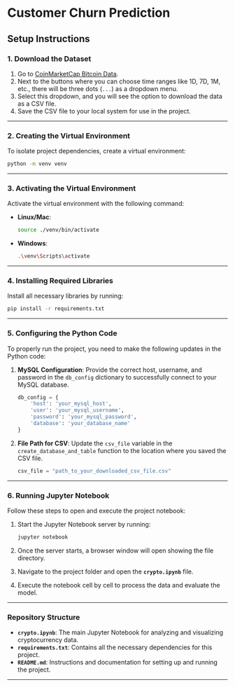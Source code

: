 
# Customer Churn Prediction

## Setup Instructions

### 1. Download the Dataset
1. Go to [CoinMarketCap Bitcoin Data](https://coinmarketcap.com/currencies/bitcoin/).
2. Next to the buttons where you can choose time ranges like 1D, 7D, 1M, etc., there will be three dots (`...`) as a dropdown menu.
3. Select this dropdown, and you will see the option to download the data as a CSV file.
4. Save the CSV file to your local system for use in the project.

---

### 2. Creating the Virtual Environment
To isolate project dependencies, create a virtual environment:

```bash
python -m venv venv
```

---

### 3. Activating the Virtual Environment
Activate the virtual environment with the following command:

- **Linux/Mac**:
  ```bash
  source ./venv/bin/activate
  ```

- **Windows**:
  ```bash
  .\venv\Scripts\activate
  ```

---

### 4. Installing Required Libraries
Install all necessary libraries by running:

```bash
pip install -r requirements.txt
```

---

### 5. Configuring the Python Code
To properly run the project, you need to make the following updates in the Python code:

1. **MySQL Configuration**: Provide the correct host, username, and password in the `db_config` dictionary to successfully connect to your MySQL database.
   ```python
   db_config = {
       'host': 'your_mysql_host',
       'user': 'your_mysql_username',
       'password': 'your_mysql_password',
       'database': 'your_database_name'
   }
   ```

2. **File Path for CSV**: Update the `csv_file` variable in the `create_database_and_table` function to the location where you saved the CSV file.
   ```python
   csv_file = "path_to_your_downloaded_csv_file.csv"
   ```

---

### 6. Running Jupyter Notebook
Follow these steps to open and execute the project notebook:

1. Start the Jupyter Notebook server by running:
   ```bash
   jupyter notebook
   ```

2. Once the server starts, a browser window will open showing the file directory.

3. Navigate to the project folder and open the **`crypto.ipynb`** file.

4. Execute the notebook cell by cell to process the data and evaluate the model.

---

### Repository Structure
- **`crypto.ipynb`**: The main Jupyter Notebook for analyzing and visualizing cryptocurrency data.
- **`requirements.txt`**: Contains all the necessary dependencies for this project.
- **`README.md`**: Instructions and documentation for setting up and running the project.

---
